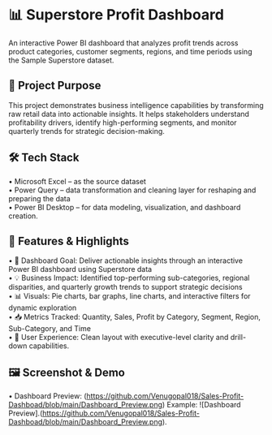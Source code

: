 # 📊 Superstore Profit Dashboard

An interactive Power BI dashboard that analyzes profit trends across product categories, customer segments, regions, and time periods using the Sample Superstore dataset.

## 🎯 Project Purpose
This project demonstrates business intelligence capabilities by transforming raw retail data into actionable insights. It helps stakeholders understand profitability drivers, identify high-performing segments, and monitor quarterly trends for strategic decision-making.

## 🛠️ Tech Stack
•	Microsoft Excel – as the source dataset  
•	Power Query – data transformation and cleaning layer for reshaping and preparing the data  
•	Power BI Desktop – for data modeling, visualization, and dashboard creation.

## 🌟 Features & Highlights
•	🎯 Dashboard Goal: Deliver actionable insights through an interactive Power BI dashboard using Superstore data  
•	💡 Business Impact: Identified top-performing sub-categories, regional disparities, and quarterly growth trends to support strategic decisions  
•	📊 Visuals: Pie charts, bar graphs, line charts, and interactive filters for dynamic exploration  
•	📥 Metrics Tracked: Quantity, Sales, Profit by Category, Segment, Region, Sub-Category, and Time  
•	🧠 User Experience: Clean layout with executive-level clarity and drill-down capabilities.

## 🖼️ Screenshot & Demo

•	Dashboard Preview: (https://github.com/Venugopal018/Sales-Profit-Dashboad/blob/main/Dashboard_Preview.png)
Example: ![Dashboard Preview].(https://github.com/Venugopal018/Sales-Profit-Dashboad/blob/main/Dashboard_Preview.png).
